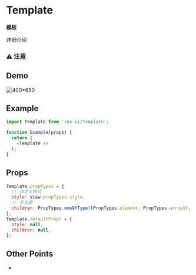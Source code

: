 # Template

**模板**

详细介绍

### ⚠️ 注意

## Demo

![400*650](demo.png)

## Example

```js
import Template from 'rnx-ui/Template';

function Example(props) {
  return (
    <Template />
  );
}
```

## Props

```js
Template.propTypes = {
  // 自定义样式
  style: View.propTypes.style,
  // 子元素
  children: PropTypes.oneOfType([PropTypes.element, PropTypes.array]),
};
Template.defaultProps = {
  style: null,
  children: null,
};
```

## Other Points

-
